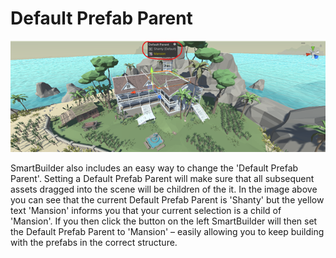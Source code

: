 # Default Prefab Parent

![Default Prefab Parent](/images/PrefabParent.png "Setting the right prefab parent")

SmartBuilder also includes an easy way to change the 'Default Prefab Parent'. Setting a Default Prefab Parent will make sure that all subsequent assets dragged into the scene will be children of the it. In the image above you can see that the current Default Prefab Parent is 'Shanty' but the yellow text 'Mansion' informs you that your current selection is a child of 'Mansion'. If you then click the button on the left SmartBuilder will then set the Default Prefab Parent to 'Mansion' – easily allowing you to keep building with the prefabs in the correct structure. 
